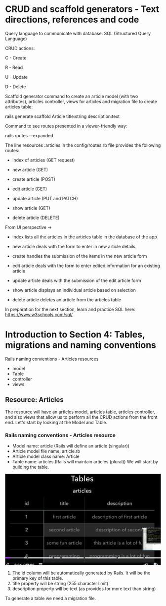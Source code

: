 # CRUD and scaffold generators - Text directions, references and code
Query language to communicate with database: SQL (Structured Query Language)

CRUD actions:

C - Create

R - Read

U - Update

D - Delete

Scaffold generator command to create an article model (with two attributes), articles controller, views for articles and migration file to create articles table:

rails generate scaffold Article title:string description:text

Command to see routes presented in a viewer-friendly way:

rails routes --expanded

The line resources :articles in the config/routes.rb file provides the following routes:

- index of articles (GET request)

- new article (GET)

- create article (POST)

- edit article (GET)

- update article (PUT and PATCH)

- show article (GET)

- delete article (DELETE)

From UI perspective ->

- index lists all the articles in the articles table in the database of the app

- new article deals with the form to enter in new article details

- create handles the submission of the items in the new article form

- edit article deals with the form to enter edited information for an existing article

- update article deals with the submission of the edit article form

- show article displays an individual article based on selection

- delete article deletes an article from the articles table

In preparation for the next section, learn and practice SQL here: https://www.w3schools.com/sql/
# Introduction to Section 4: Tables, migrations and naming conventions
Rails naming conventions - Articles resources
- model
- Table
- controller
- views
## Resource: Articles
The resource will have an articles model, articles table, articles controller, and also views that allow us to perform all the CRUD actions from the front end. Let's start by looking at the Model and Table.
### Rails naming conventions - Articles resource
- Model name: article (Rails will define an article (singular))
- Article model file name: article.rb
- Article model class name: Article
- Table name: articles (Rails will maintain articles (plural))
We will start by building the table.

![articles table](articles_table.png)

1. The id column will be automatically generated by Rails. It will be the primary key of this table.
2. title property will be string (255 character limit)
3. description property will be text (as provides for more text than string)

To generate a table we need a migration file. 
